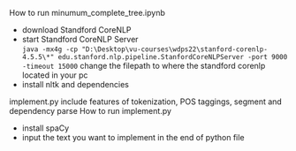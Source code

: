 How to run minumum_complete_tree.ipynb
- download Standford CoreNLP
- start Standford CoreNLP Server  
    `java -mx4g -cp "D:\Desktop\vu-courses\wdps22\stanford-corenlp-4.5.5\*" edu.stanford.nlp.pipeline.StanfordCoreNLPServer -port 9000 -timeout 15000`
    change the filepath to where the standford corenlp located in your pc
- install nltk and dependencies


implement.py include features of tokenization, POS taggings, segment and dependency parse
How to run implement.py
- install spaCy
- input the text you want to implement in the end of python file
